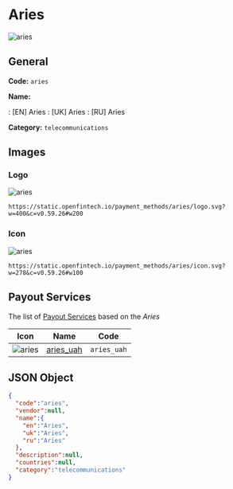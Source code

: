 
# Aries 
![aries](https://static.openfintech.io/payment_methods/aries/logo.svg?w=400&c=v0.59.26#w200)  

## General 
**Code:** `aries` 
 
**Name:** 
 
:	[EN] Aries 
:	[UK] Aries 
:	[RU] Aries 
 
**Category:** `telecommunications` 
 

## Images 

### Logo 
![aries](https://static.openfintech.io/payment_methods/aries/logo.svg?w=400&c=v0.59.26#w200)  

```
https://static.openfintech.io/payment_methods/aries/logo.svg?w=400&c=v0.59.26#w200
```  

### Icon 
![aries](https://static.openfintech.io/payment_methods/aries/icon.svg?w=278&c=v0.59.26#w100)  

```
https://static.openfintech.io/payment_methods/aries/icon.svg?w=278&c=v0.59.26#w100
```  

## Payout Services 
 
The list of [Payout Services](/payout-services/) based on the _Aries_ 

|Icon|Name|Code| 
|:---:|:---:|:---:| 
|![aries](https://static.openfintech.io/payout_methods/aries/icon.png?w=278&c=v0.59.26#w40) |[aries_uah](/payout-services/aries_uah/)|`aries_uah`| 
 

## JSON Object 

```json
{
  "code":"aries",
  "vendor":null,
  "name":{
    "en":"Aries",
    "uk":"Aries",
    "ru":"Aries"
  },
  "description":null,
  "countries":null,
  "category":"telecommunications"
}
```  
